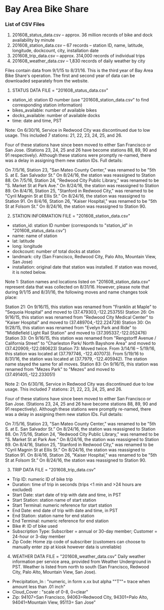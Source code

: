# Bay Area Bike Share

### List of CSV Files
1) 201608_status_data.csv – approx. 36 million records of bike and dock availability by minute
2) 201608_station_data.csv – 67 records – station ID, name, latitude, longitude, dockcount, city, installation date
3) 201608_trip_data.csv – approx. 314,000 records of individual trips
4) 201608_weather_data.csv – 1,830 records of daily weather by city

Files contain data from 9/1/15 to 8/31/16. This is the third year of Bay Area Bike Share's operation. The first and second year of data can be downloaded separately from the website.

1) STATUS DATA
FILE = "201608_status_data.csv"
- station_id: station ID number (use "201608_station_data.csv" to find corresponding station information)
- bikes_available: number of available bikes
- docks_available: number of available docks
- time: date and time, PST

Note: On 6/30/16, Service in Redwood City was discontinued due to low usage. This included 7 stations: 21, 22, 23, 24, 25, and 26.

Four of these stations have since been moved to either San Francisco or San Jose. (Stations 23, 24, 25 and 26 have become stations 88, 89, 90 and 91 respectively). Although these stations were promptly re-named, there was a delay in assigning them new station IDs. Full details:

On 7/5/16, Station 23, "San Mateo County Center," was renamed to be "5th S. at E. San Salvador St.” On 8/24/16, the station was reassigned to Station 88.
On 7/5/16, Station 24, "Redwood City Public Library," was renamed to be "S. Market St at Park Ave.” On 8/24/16, the station was reassigned to Station 89.
On 8/4/16, Station 25, "Stanford in Redwood City," was renamed to be "Cyril Magnin St at Ellis St.” On 8/24/16, the station was reassigned to Station 91.
On 8/4/16, Station 26, "Kaiser Hospital," was renamed to be "5th St at Folsom St.” On 8/24/16, the station was reassigned to Station 90.

2) STATION INFORMATION
FILE = "201608_station_data.csv"
- station_id: station ID number (corresponds to "station_id" in "201608_status_data.csv")
- name: name of station
- lat: latitude
- long: longitude
- dockcount: number of total docks at station
- landmark: city (San Francisco, Redwood City, Palo Alto, Mountain View, San Jose)
- installation: original date that station was installed. If station was moved, it is noted below.

Note 1: Station names and locations listed on "201608_station_data.csv" represent data that was collected on 8/31/16. However, please note that during 9/1/15 and 8/31/16, the following moves and name changes took place:

Station 21: On 9/16/15, this station was renamed from "Franklin at Maple" to "Sequoia Hospital" and moved to (37.479303,-122.253755)
Station 26: On 9/16/15, this station was renamed from "Redwood City Medical Center" to "Kaiser Hospital" and moved to (37.489704,-122.224728)
Station 30: On 9/28/15, this station was renamed from "Evelyn Park and Ride" to "Middlefield Light Rail Station" and moved to (37.395337,-122.052476)
Station 33: On 9/16/15, this station was renamed from "Rengstorff Avenue / California Street" to "Charleston Park/ North Bayshore Area" and moved to (37.420909,-122.080623)
Station 73: Moved twice. From 3/14/16 – 5/19/16, this station was located at (37.797746, -122.407073). From 5/19/16 to 8/31/16, the station was located at (37.7979, -122.405942). The station name stayed the same for all moves. 
Station 83: On 9/16/15, this station was renamed from "Mezes Park" to "Mezes" and moved to (37.491405,-122.233051)

Note 2: On 6/30/16, Service in Redwood City was discontinued due to low usage. This included 7 stations: 21, 22, 23, 24, 25, and 26.

Four of these stations have since been moved to either San Francisco or San Jose. (Stations 23, 24, 25 and 26 have become stations 88, 89, 90 and 91 respectively). Although these stations were promptly re-named, there was a delay in assigning them new station IDs. Full details:

On 7/5/16, Station 23, "San Mateo County Center," was renamed to be "5th S. at E. San Salvador St.” On 8/24/16, the station was reassigned to Station 88.
On 7/5/16, Station 24, "Redwood City Public Library," was renamed to be "S. Market St at Park Ave.” On 8/24/16, the station was reassigned to Station 89.
On 8/4/16, Station 25, "Stanford in Redwood City," was renamed to be "Cyril Magnin St at Ellis St.” On 8/24/16, the station was reassigned to Station 91.
On 8/4/16, Station 26, "Kaiser Hospital," was renamed to be "5th St at Folsom St.” On 8/24/16, the station was reassigned to Station 90.

3) TRIP DATA
FILE = "201608_trip_data.csv"
- Trip ID: numeric ID of bike trip
- Duration: time of trip in seconds  (trips <1 min and >24 hours are excluded)
- Start Date: start date of trip with date and time, in PST
- Start Station: station name of start station
- Start Terminal: numeric reference for start station
- End Date: end date of trip with date and time, in PST
- End Station: station name for end station
- End Terminal: numeric reference for end station
- Bike #: ID of bike used
- Subscription Type: Subscriber = annual or 30-day member; Customer = 24-hour or 3-day member
- Zip Code: Home zip code of subscriber (customers can choose to manually enter zip at kiosk however data is unreliable) 


4) WEATHER DATA
FILE = "201608_weather_data.csv"
Daily weather information per service area, provided from Weather Underground in PST. Weather is listed from north to south (San Francisco, Redwood City, Palo Alto, Mountain View, San Jose).
        
- Precipitation_In : "numeric, in form x.xx but alpha ""T""= trace when amount less than .01 inch"        
- Cloud_Cover : "scale of 0-8, 0=clear"        
- Zip: 94107=San Francisco, 94063=Redwood City, 94301=Palo Alto, 94041=Mountain View, 95113= San Jose"
